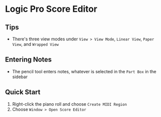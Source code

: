 # Logic Pro Score Editor

## Tips

- There's three view modes under `View > View Mode`, `Linear View`, `Paper View`, and `Wrapped View`

## Entering Notes

- The pencil tool enters notes, whatever is selected in the `Part Box` in the sidebar

## Quick Start

1. Right-click the piano roll and choose `Create MIDI Region`
2. Choose `Window > Open Score Editor`
